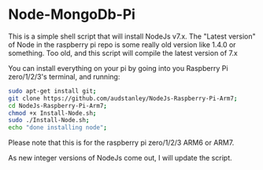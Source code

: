 # Node-MongoDb-Pi
This is a simple shell script that will install NodeJs v7.x.  The "Latest version" of Node in the raspberry pi repo is some really old version like 1.4.0 or something. Too old, and this script will compile the latest version of 7.x<p>
You can install everything on your pi by going into you Raspberry Pi zero/1/2/3's terminal, and running: <p>
```sh
sudo apt-get install git;
git clone https://github.com/audstanley/NodeJs-Raspberry-Pi-Arm7;
cd NodeJs-Raspberry-Pi-Arm7;
chmod +x Install-Node.sh;
sudo ./Install-Node.sh;
echo "done installing node";
```
<p> 

Please note that this is for the raspberry pi zero/1/2/3 ARM6 or ARM7.

As new integer versions of NodeJs come out, I will update the script.
